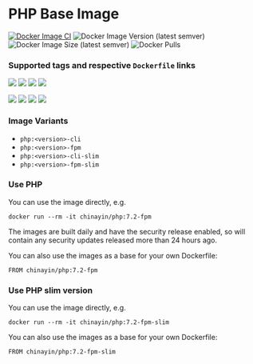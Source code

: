 # PHP Base Image

[![Docker Image CI](https://github.com/chinayin-docker/php/actions/workflows/ci.yml/badge.svg?event=schedule)](https://github.com/chinayin-docker/php/actions/workflows/ci.yml)
![Docker Image Version (latest semver)](https://img.shields.io/docker/v/chinayin/php?sort=semver)
![Docker Image Size (latest semver)](https://img.shields.io/docker/image-size/chinayin/php?sort=semver)
![Docker Pulls](https://img.shields.io/docker/pulls/chinayin/php)

### Supported tags and respective `Dockerfile` links

![](https://img.shields.io/docker/v/chinayin/php/7.2-fpm)
![](https://img.shields.io/docker/v/chinayin/php/7.2-cli)
![](https://img.shields.io/docker/v/chinayin/php/7.2-fpm-slim)
![](https://img.shields.io/docker/v/chinayin/php/7.2-cli-slim)

![](https://img.shields.io/docker/v/chinayin/php/7.4-fpm)
![](https://img.shields.io/docker/v/chinayin/php/7.4-cli)
![](https://img.shields.io/docker/v/chinayin/php/7.4-fpm-slim)
![](https://img.shields.io/docker/v/chinayin/php/7.4-cli-slim)

### Image Variants

- `php:<version>-cli`
- `php:<version>-fpm`
- `php:<version>-cli-slim`
- `php:<version>-fpm-slim`

### Use PHP

You can use the image directly, e.g.

```
docker run --rm -it chinayin/php:7.2-fpm
```

The images are built daily and have the security release enabled, so will contain any security updates released more
than 24 hours ago.

You can also use the images as a base for your own Dockerfile:

```
FROM chinayin/php:7.2-fpm
```

### Use PHP slim version

You can use the image directly, e.g.

```
docker run --rm -it chinayin/php:7.2-fpm-slim
```

You can also use the images as a base for your own Dockerfile:

```
FROM chinayin/php:7.2-fpm-slim
```

